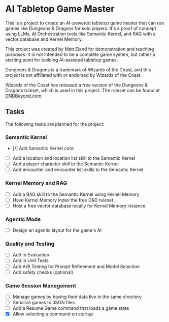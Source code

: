 # AI Tabletop Game Master

This is a project to create an AI-powered tabletop game master that can run games like Dungeons & Dragons for solo players. It's a proof of concept using LLMs, AI Orchestration tools like Semantic Kernel, and RAG with a vector database and Kernel Memory.

This project was created by Matt Eland for demonstration and teaching purposes. It is not intended to be a complete game system, but rather a starting point for building AI-assisted tabletop games.

Dungeons & Dragons is a trademark of Wizards of the Coast, and this project is not affiliated with or endorsed by Wizards of the Coast.

Wizards of the Coast has released a free version of the Dungeons & Dragons ruleset, which is used in this project. The ruleset can be found at [DNDBeyond.com](https://www.dndbeyond.com/sources/dnd/br-2024?&icid_medium=organic&icid_source=editorial&icid_campaign=dnd_free_rules_2024&icid_content=article_1804).

## Tasks

The following tasks are planned for the project:

### Semantic Kernel

- [/] Add Semantic Kernel core
- [ ] Add a location and location list skill to the Semantic Kernel
- [ ] Add a player character skill to the Semantic Kernel
- [ ] Add encounter and encounter list skills to the Semantic Kernel

### Kernel Memory and RAG

- [ ] Add a RAG skill to the Semantic Kernel using Kernel Memory
- [ ] Have Kernel Memory index the free D&D ruleset
- [ ] Host a free vector database locally for Kernel Memory instance

### Agentic Mode

- [ ] Design an agentic layout for the game's AI

### Quality and Testing

- [ ] Add in Evaluation
- [ ] Add in Unit Tests
- [ ] Add A/B Testing for Prompt Refinement and Model Selection
- [ ] Add safety checks (optional)

### Game Session Management

- [ ] Manage games by having their data live in the same directory
- [ ] Serialize games to JSON files
- [ ] Add a Resume Game command that loads a game state
- [x] Allow selecting a command on startup
